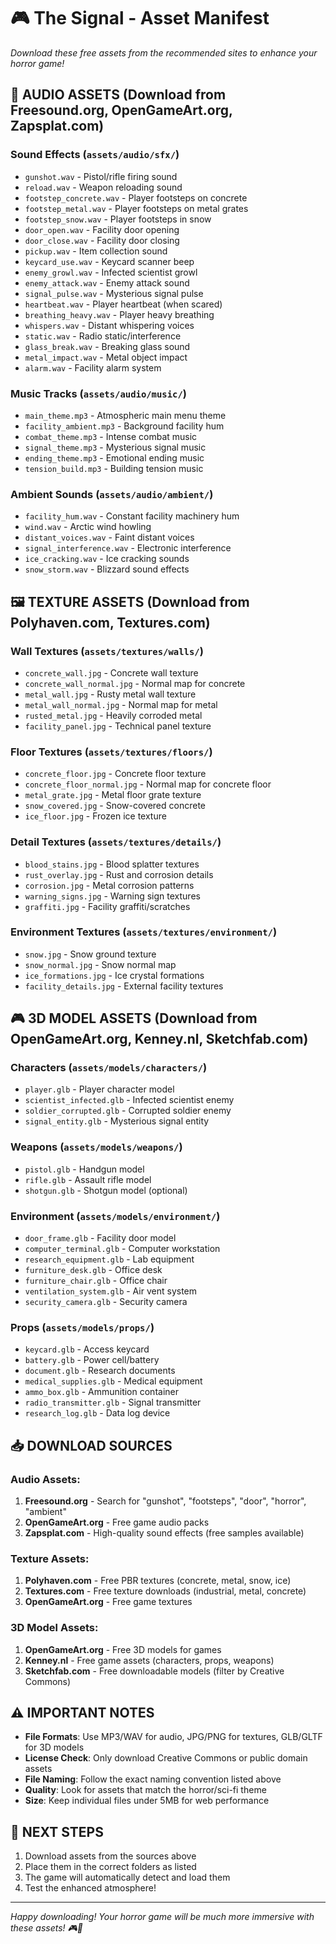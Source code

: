 # 🎮 The Signal - Asset Manifest
*Download these free assets from the recommended sites to enhance your horror game!*

## 🎵 AUDIO ASSETS (Download from Freesound.org, OpenGameArt.org, Zapsplat.com)

### Sound Effects (`assets/audio/sfx/`)
- `gunshot.wav` - Pistol/rifle firing sound
- `reload.wav` - Weapon reloading sound
- `footstep_concrete.wav` - Player footsteps on concrete
- `footstep_metal.wav` - Player footsteps on metal grates
- `footstep_snow.wav` - Player footsteps in snow
- `door_open.wav` - Facility door opening
- `door_close.wav` - Facility door closing
- `pickup.wav` - Item collection sound
- `keycard_use.wav` - Keycard scanner beep
- `enemy_growl.wav` - Infected scientist growl
- `enemy_attack.wav` - Enemy attack sound
- `signal_pulse.wav` - Mysterious signal pulse
- `heartbeat.wav` - Player heartbeat (when scared)
- `breathing_heavy.wav` - Player heavy breathing
- `whispers.wav` - Distant whispering voices
- `static.wav` - Radio static/interference
- `glass_break.wav` - Breaking glass sound
- `metal_impact.wav` - Metal object impact
- `alarm.wav` - Facility alarm system

### Music Tracks (`assets/audio/music/`)
- `main_theme.mp3` - Atmospheric main menu theme
- `facility_ambient.mp3` - Background facility hum
- `combat_theme.mp3` - Intense combat music
- `signal_theme.mp3` - Mysterious signal music
- `ending_theme.mp3` - Emotional ending music
- `tension_build.mp3` - Building tension music

### Ambient Sounds (`assets/audio/ambient/`)
- `facility_hum.wav` - Constant facility machinery hum
- `wind.wav` - Arctic wind howling
- `distant_voices.wav` - Faint distant voices
- `signal_interference.wav` - Electronic interference
- `ice_cracking.wav` - Ice cracking sounds
- `snow_storm.wav` - Blizzard sound effects

## 🖼️ TEXTURE ASSETS (Download from Polyhaven.com, Textures.com)

### Wall Textures (`assets/textures/walls/`)
- `concrete_wall.jpg` - Concrete wall texture
- `concrete_wall_normal.jpg` - Normal map for concrete
- `metal_wall.jpg` - Rusty metal wall texture
- `metal_wall_normal.jpg` - Normal map for metal
- `rusted_metal.jpg` - Heavily corroded metal
- `facility_panel.jpg` - Technical panel texture

### Floor Textures (`assets/textures/floors/`)
- `concrete_floor.jpg` - Concrete floor texture
- `concrete_floor_normal.jpg` - Normal map for concrete floor
- `metal_grate.jpg` - Metal floor grate texture
- `snow_covered.jpg` - Snow-covered concrete
- `ice_floor.jpg` - Frozen ice texture

### Detail Textures (`assets/textures/details/`)
- `blood_stains.jpg` - Blood splatter textures
- `rust_overlay.jpg` - Rust and corrosion details
- `corrosion.jpg` - Metal corrosion patterns
- `warning_signs.jpg` - Warning sign textures
- `graffiti.jpg` - Facility graffiti/scratches

### Environment Textures (`assets/textures/environment/`)
- `snow.jpg` - Snow ground texture
- `snow_normal.jpg` - Snow normal map
- `ice_formations.jpg` - Ice crystal formations
- `facility_details.jpg` - External facility textures

## 🎮 3D MODEL ASSETS (Download from OpenGameArt.org, Kenney.nl, Sketchfab.com)

### Characters (`assets/models/characters/`)
- `player.glb` - Player character model
- `scientist_infected.glb` - Infected scientist enemy
- `soldier_corrupted.glb` - Corrupted soldier enemy
- `signal_entity.glb` - Mysterious signal entity

### Weapons (`assets/models/weapons/`)
- `pistol.glb` - Handgun model
- `rifle.glb` - Assault rifle model
- `shotgun.glb` - Shotgun model (optional)

### Environment (`assets/models/environment/`)
- `door_frame.glb` - Facility door model
- `computer_terminal.glb` - Computer workstation
- `research_equipment.glb` - Lab equipment
- `furniture_desk.glb` - Office desk
- `furniture_chair.glb` - Office chair
- `ventilation_system.glb` - Air vent system
- `security_camera.glb` - Security camera

### Props (`assets/models/props/`)
- `keycard.glb` - Access keycard
- `battery.glb` - Power cell/battery
- `document.glb` - Research documents
- `medical_supplies.glb` - Medical equipment
- `ammo_box.glb` - Ammunition container
- `radio_transmitter.glb` - Signal transmitter
- `research_log.glb` - Data log device

## 📥 DOWNLOAD SOURCES

### Audio Assets:
1. **Freesound.org** - Search for "gunshot", "footsteps", "door", "horror", "ambient"
2. **OpenGameArt.org** - Free game audio packs
3. **Zapsplat.com** - High-quality sound effects (free samples available)

### Texture Assets:
1. **Polyhaven.com** - Free PBR textures (concrete, metal, snow, ice)
2. **Textures.com** - Free texture downloads (industrial, metal, concrete)
3. **OpenGameArt.org** - Free game textures

### 3D Model Assets:
1. **OpenGameArt.org** - Free 3D models for games
2. **Kenney.nl** - Free game assets (characters, props, weapons)
3. **Sketchfab.com** - Free downloadable models (filter by Creative Commons)

## ⚠️ IMPORTANT NOTES

- **File Formats**: Use MP3/WAV for audio, JPG/PNG for textures, GLB/GLTF for 3D models
- **License Check**: Only download Creative Commons or public domain assets
- **File Naming**: Follow the exact naming convention listed above
- **Quality**: Look for assets that match the horror/sci-fi theme
- **Size**: Keep individual files under 5MB for web performance

## 🎯 NEXT STEPS

1. Download assets from the sources above
2. Place them in the correct folders as listed
3. The game will automatically detect and load them
4. Test the enhanced atmosphere!

---

*Happy downloading! Your horror game will be much more immersive with these assets! 🎮👻*
